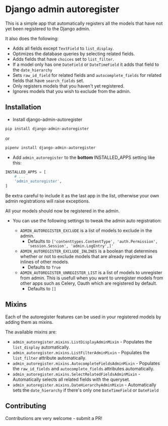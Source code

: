 Django admin autoregister
=========================

This is a simple app that automatically registers all the models that have not yet been registered to the Django admin.

It also does the following:

- Adds all fields except `TextField` to `list_display`.
- Optimizes the database queries by selecting related fields.
- Adds fields that have `choices` set to `list_filter`.
- If a model only has one `DateField` or `DateTimeField` it adds that field to the `date_hierarchy` 
- Sets `raw_id_field` for related fields and `autocomplete_fields` for related fields that have `search_fields` set.
- Only registers models that you haven't yet registered.
- Ignores models that you wish to exclude from the admin.

Installation
------------

* Install django-admin-autoregister

```bash
pip install django-admin-autoregister
```

or 

```bash
pipenv install django-admin-autoregister
```


* Add `admin_autoregister` to the **bottom** INSTALLED_APPS setting like this:
```python
INSTALLED_APPS = [
    # ...
    'admin_autoregister',
]
```

Be extra careful to include it as the last app in the list, otherwise your own admin registrations will raise exceptions.

All your models should now be registered in the admin.

* You can use the following settings to tweak the admin auto registration:

  - `ADMIN_AUTOREGISTER_EXCLUDE` is a list of models to exclude in the admin.
    - Defaults to `['contenttypes.ContentType',
    'auth.Permission',
    'session.Session',
    'admin.LogEntry',]'`
  - `ADMIN_AUTOREGISTER_EXCLUDE_INLINES` is a boolean that determines whether or not to exclude models that are already registered as inlines of other models.
    - Defaults to `True`
  - `ADMIN_AUTOREGISTER_UNREGISTER_LIST` is a list of models to unregister from admin. This is usefull when you want to unregister models from other apps such as Celery, Oauth which are registered by default.
    - Defaults to `[]` 

Mixins
------

Each of the autoregister features can be used in your registered models by adding them as mixins.

The available mixins are:

* `admin_autoregister.mixins.ListDisplayAdminMixin` - Populates the `list_display` automatically.
* `admin_autoregister.mixins.ListFilterAdminMixin` - Populates the `list_filter` attribute automatically.
* `admin_autoregister.mixins.AutocompleteFieldsAdminMixin` - Populates the `raw_id_fields` and `autocomplete_fields` attributes automatically.
* `admin_autoregister.mixins.SelectRelatedFieldsAdminMixin` - Automatically selects all related fields with the queryset.
* `admin_autoregister.mixins.DateHierarchyAdminMixin` - Automatically sets the `date_hierarchy` if there's only one `DateTimeField` or `DateField`

Contributing
------------

Contributions are very welcome - submit a PR!
